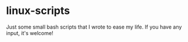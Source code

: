 # linux-scripts
Just some small bash scripts that I wrote to ease my life. If you have any input, it's welcome!
